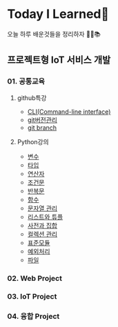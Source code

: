 # Today I Learned:dog:

오늘 하루 배운것들을 정리하자 :man_student::books:



## 프로젝트형 IoT 서비스 개발

### 01. 공통교육

1. github특강
   * [CLI(Command-line interface)](https://github.com/jeonghaejun/TIL/blob/master/git/CLI.md)
   * [git버전관리](https://github.com/jeonghaejun/TIL/blob/master/git/git_version_control.md)
   * [git branch](https://github.com/jeonghaejun/TIL/blob/master/git/git_branch.md)

2. Python강의
   * [변수](https://github.com/jeonghaejun/TIL/blob/master/python/01_value.md)
   * [타입](https://github.com/jeonghaejun/TIL/blob/master/python/02_type.md)
   * [연산자](https://github.com/jeonghaejun/TIL/blob/master/python/03_Operator.md)
   * [조건문](https://github.com/jeonghaejun/TIL/blob/master/python/04_If_else.md)
   * [반복문](https://github.com/jeonghaejun/TIL/blob/master/python/05_while%2Cfor.md)
   * [함수](https://github.com/jeonghaejun/TIL/blob/master/python/06_Funtion.md)
   * [문자열 관리](https://github.com/jeonghaejun/TIL/blob/master/python/07_String.md)
   * [리스트와 튜플](https://github.com/jeonghaejun/TIL/blob/master/python/08_List_Tuple.md)
   * [사전과 집합](https://github.com/jeonghaejun/TIL/blob/master/python/09_Dictionary.md)
   * [컬렉션 관리](https://github.com/jeonghaejun/TIL/blob/master/python/10_Collection%20management.md)
   * [표준모듈](https://github.com/jeonghaejun/TIL/blob/master/python/11_Python_module.md)
   * [예외처리](https://github.com/jeonghaejun/TIL/blob/master/python/12_Tri.md)
   * [파일](https://github.com/jeonghaejun/TIL/blob/master/python/13_file.md)

### 02. Web Project

### 03. IoT Project

### 04. 융합 Project



